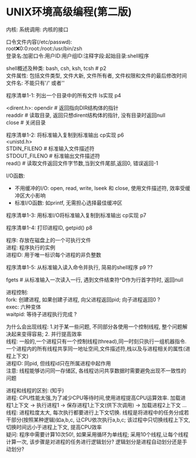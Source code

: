 # UNIX环境高级编程(第二版) 
内核: 
系统调用: 内核的接口

口令文件内容(/etc/passwd):  
root:x:0:0:root:/root:/usr/bin/zsh  
登录名:加密口令:用户ID:用户组ID:注释字段:起始目录:shell程序  

shell概述及种类: bash, csh, ksh, tcsh    # p2  
文件属性: 包括文件类型, 文件大新, 文件所有者, 文件权限和文件的最后修改时间  
文件名: 不能只有'/' 或者''   

程序清单1-1: 列出一个目录中的所有文件 ls实现  p4  

<dirent.h>:
opendir	# 返回指向DIR结构体的指针  
readdir	# 读取目录, 返回只想dirent结构体的指针, 没有目录时返回null  
close	# 关闭目录  


程序清单1-2: 将标准输入复制到标准输出 cp实现  p6  
<unistd.h>  
STDIN_FILENO	# 标准输入文件描述符  
STDOUT_FILENO	# 标准输出文件描述符  
read()		# 读取文件返回文件字节数,当到文件尾部,返回0, 错误返回-1  


I/O函数:
- 不用缓冲的I/O: open, read, write, lseek 和 close, 使用文件描述符, 效率受缓冲区大小影响  
- 标准I/O函数: 如printf, 无需担心选择最佳缓冲区  
 
程序清单1-3: 用标准I/O将标准输入复制到标准输出 cp实现  p7  


程序清单1-4: 打印进程ID, getpid()  p8  

程序: 存放在磁盘上的一个可执行文件  
进程: 程序执行的实例  
进程ID: 用于唯一标识每个进程的非负整数  


程序清单1-5: 从标准输入读入命令并执行, 简易的shell程序  p9  ??

fgets		# 从标准输入一次读入一行, 遇到文件结束符^D作为行首字符时, 返回null  

进程控制:  
fork: 创建进程, 如果创建子进程, 向父进程返回pid; 向子进程返回0 ?  
exec: 六种变体  
waitpid: 等待子进程执行完成  ? 

为什么会出现线程: 1.对于某一些问题, 不同部分各使用一个控制线程, 整个问题解决起来变得容易; 2. 并行提高效率  
线程: 一般的,一个进程只有一个控制线程(thread),同一时刻只执行一组机器指令. 一个进程内的所有线程共享同一地址空间,文件描述符,栈以及与进程相关的属性(进程上下文)  
进程ID: 同pid, 但线程id只在所属进程中起作用  
注意: 线程能够访问同一存储区, 各线程访问共享数据时需要避免出现不一致性的问题  

进程和线程的区别:  (知乎)  
进程: CPU性能太强,为了减少CPU等待时间,使用进程提高CPU运算效率. 加载进程1上下文 -> 执行进程1 -> 保存进程1上下文(供下次调用) -> 加载进程2上下文 ...   
线程: 进程粒度太大, 每次执行都要进行上下文切换. 线程是将进程中的任务分成若干部分(按照某种逻辑)如a,b,c, 让CPU依次执行a,b,c; 该过程中只切换线程上下文, 切换时间远小于进程上下文, 提高CPU效率  
疑问: 程序中需要计算10次50!, 如果采用循环为单线程; 采用10个线程,让每个线程计算一次, 该步骤是对进程的任务进行逻辑划分? 逻辑划分是进程自动划分还是手动划分?



